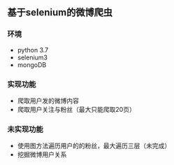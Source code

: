 ## 基于selenium的微博爬虫
### 环境
- python 3.7
- selenium3
- mongoDB
### 实现功能
- 爬取用户发的微博内容
- 爬取用户关注与粉丝（最大只能爬取20页）
### 未实现功能
- 使用图方法遍历用户的的粉丝，最大遍历三层（未完成）
- 挖掘微博用户关系